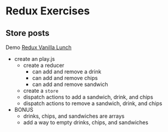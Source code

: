 # Redux Exercises

## Store posts

Demo [Redux Vanilla Lunch](https://demo.alchemycodelab.io/redux-vanilla-lunch)

* create an play.js
  * create a reducer
    * can add and remove a drink
    * can add and remove chips
    * can add and remove sandwich
  * create a `store`
  * dispatch actions to add a sandwich, drink, and chips
  * dispatch actions to remove a sandwich, drink, and chips
* BONUS
  * drinks, chips, and sandwiches are arrays
  * add a way to empty drinks, chips, and sandwiches
